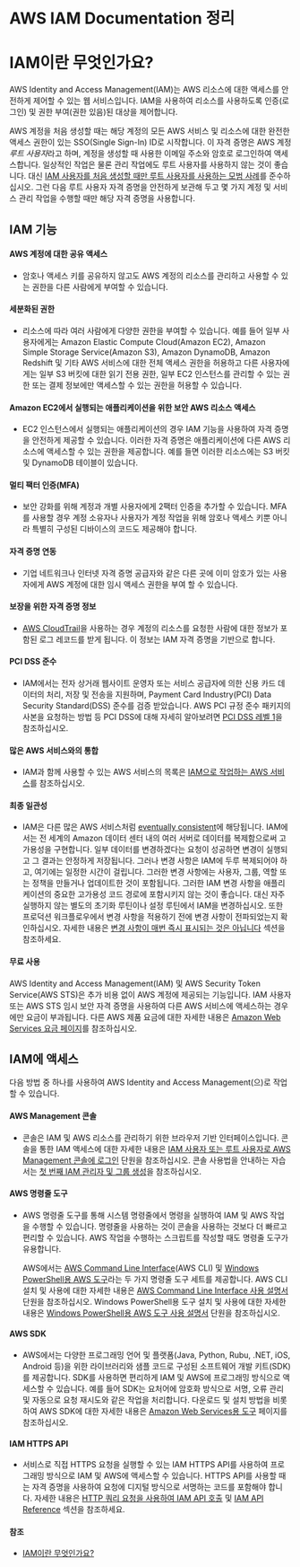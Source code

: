 # AWS IAM Documentation 정리



# IAM이란 무엇인가요?

AWS Identity and Access Management(IAM)는 AWS 리소스에 대한 액세스를 안전하게 제어할 수 있는 웹 서비스입니다. IAM을 사용하여 리소스를 사용하도록 인증(로그인) 및 권한 부여(권한 있음)된 대상을 제어합니다.



AWS 계정을 처음 생성할 때는 해당 계정의 모든 AWS 서비스 및 리소스에 대한 완전한 액세스 권한이 있는 SSO(Single Sign-In) ID로 시작합니다. 이 자격 증명은 AWS 계정 *루트 사용자*라고 하며, 계정을 생성할 때 사용한 이메일 주소와 암호로 로그인하여 액세스합니다. 일상적인 작업은 물론 관리 작업에도 루트 사용자를 사용하지 않는 것이 좋습니다. 대신 [IAM 사용자를 처음 생성할 때만 루트 사용자를 사용하는 모범 사례](https://docs.aws.amazon.com/IAM/latest/UserGuide/best-practices.html#create-iam-users)를 준수하십시오. 그런 다음 루트 사용자 자격 증명을 안전하게 보관해 두고 몇 가지 계정 및 서비스 관리 작업을 수행할 때만 해당 자격 증명을 사용합니다.



## IAM 기능

#### AWS 계정에 대한 공유 액세스

- 암호나 액세스 키를 공유하지 않고도 AWS 계정의 리소스를 관리하고 사용할 수 있는 권한을 다른 사람에게 부여할 수 있습니다.

#### 세분화된 권한

- 리소스에 따라 여러 사람에게 다양한 권한을 부여할 수 있습니다. 예를 들어 일부 사용자에게는 Amazon Elastic Compute Cloud(Amazon EC2), Amazon Simple Storage Service(Amazon S3), Amazon DynamoDB, Amazon Redshift 및 기타 AWS 서비스에 대한 전체 액세스 권한을 허용하고 다른 사용자에게는 일부 S3 버킷에 대한 읽기 전용 권한, 일부 EC2 인스턴스를 관리할 수 있는 권한 또는 결제 정보에만 액세스할 수 있는 권한을 허용할 수 있습니다.

#### Amazon EC2에서 실행되는 애플리케이션을 위한 보안 AWS 리소스 액세스

- EC2 인스턴스에서 실행되는 애플리케이션의 경우 IAM 기능을 사용하여 자격 증명을 안전하게 제공할 수 있습니다. 이러한 자격 증명은 애플리케이션에 다른 AWS 리소스에 액세스할 수 있는 권한을 제공합니다. 예를 들면 이러한 리소스에는 S3 버킷 및 DynamoDB 테이블이 있습니다.

#### 멀티 팩터 인증(MFA)

- 보안 강화를 위해 계정과 개별 사용자에게 2팩터 인증을 추가할 수 있습니다. MFA를 사용할 경우 계정 소유자나 사용자가 계정 작업을 위해 암호나 액세스 키뿐 아니라 특별히 구성된 디바이스의 코드도 제공해야 합니다.

#### 자격 증명 연동

- 기업 네트워크나 인터넷 자격 증명 공급자와 같은 다른 곳에 이미 암호가 있는 사용자에게 AWS 계정에 대한 임시 액세스 권한을 부여 할 수 있습니다.

#### 보장을 위한 자격 증명 정보

- [AWS CloudTrail](https://aws.amazon.com/cloudtrail/)을 사용하는 경우 계정의 리소스를 요청한 사람에 대한 정보가 포함된 로그 레코드를 받게 됩니다. 이 정보는 IAM 자격 증명을 기반으로 합니다.

#### PCI DSS 준수

- IAM에서는 전자 상거래 웹사이트 운영자 또는 서비스 공급자에 의한 신용 카드 데이터의 처리, 저장 및 전송을 지원하며, Payment Card Industry(PCI) Data Security Standard(DSS) 준수를 검증 받았습니다. AWS PCI 규정 준수 패키지의 사본을 요청하는 방법 등 PCI DSS에 대해 자세히 알아보려면 [PCI DSS 레벨 1](https://aws.amazon.com/compliance/pci-dss-level-1-faqs/)을 참조하십시오.

#### 많은 AWS 서비스와의 통합

- IAM과 함께 사용할 수 있는 AWS 서비스의 목록은 [IAM으로 작업하는 AWS 서비스](https://docs.aws.amazon.com/ko_kr/IAM/latest/UserGuide/reference_aws-services-that-work-with-iam.html)를 참조하십시오.

#### 최종 일관성

- IAM은 다른 많은 AWS 서비스처럼 [eventually consistent](https://wikipedia.org/wiki/Eventual_consistency)에 해당됩니다. IAM에서는 전 세계의 Amazon 데이터 센터 내의 여러 서버로 데이터를 복제함으로써 고가용성을 구현합니다. 일부 데이터를 변경하겠다는 요청이 성공하면 변경이 실행되고 그 결과는 안정하게 저장됩니다. 그러나 변경 사항은 IAM에 두루 복제되어야 하고, 여기에는 일정한 시간이 걸립니다. 그러한 변경 사항에는 사용자, 그룹, 역할 또는 정책을 만들거나 업데이트한 것이 포함됩니다. 그러한 IAM 변경 사항을 애플리케이션의 중요한 고가용성 코드 경로에 포함시키지 않는 것이 좋습니다. 대신 자주 실행하지 않는 별도의 초기화 루틴이나 설정 루틴에서 IAM을 변경하십시오. 또한 프로덕션 워크플로우에서 변경 사항을 적용하기 전에 변경 사항이 전파되었는지 확인하십시오. 자세한 내용은  [변경 사항이 매번 즉시 표시되는 것은 아닙니다](https://docs.aws.amazon.com/ko_kr/IAM/latest/UserGuide/troubleshoot_general.html#troubleshoot_general_eventual-consistency) 섹션을 참조하세요.

#### 무료 사용

AWS Identity and Access Management(IAM) 및 AWS Security Token Service(AWS STS)은 추가 비용 없이 AWS 계정에 제공되는 기능입니다. IAM 사용자 또는 AWS STS 임시 보안 자격 증명을 사용하여 다른 AWS 서비스에 액세스하는 경우에만 요금이 부과됩니다. 다른 AWS 제품 요금에 대한 자세한 내용은 [Amazon Web Services 요금 페이지](https://aws.amazon.com/pricing/)를 참조하십시오.



## IAM에 액세스

다음 방법 중 하나를 사용하여 AWS Identity and Access Management(으)로 작업할 수 있습니다.



#### AWS Management 콘솔

- 콘솔은 IAM 및 AWS 리소스를 관리하기 위한 브라우저 기반 인터페이스입니다. 콘솔을 통한 IAM 액세스에 대한 자세한 내용은 [IAM 사용자 또는 루트 사용자로 AWS Management 콘솔에 로그인](https://docs.aws.amazon.com/ko_kr/IAM/latest/UserGuide/console.html) 단원을 참조하십시오. 콘솔 사용법을 안내하는 자습서는 [첫 번째 IAM 관리자 및 그룹 생성](https://docs.aws.amazon.com/ko_kr/IAM/latest/UserGuide/getting-started_create-admin-group.html)을 참조하십시오.

#### AWS 명령줄 도구

- AWS 명령줄 도구를 통해 시스템 명령줄에서 명령을 실행하여 IAM 및 AWS 작업을 수행할 수 있습니다. 명령줄을 사용하는 것이 콘솔을 사용하는 것보다 더 빠르고 편리할 수 있습니다. AWS 작업을 수행하는 스크립트를 작성할 때도 명령줄 도구가 유용합니다.

  AWS에서는 [AWS Command Line Interface](https://aws.amazon.com/cli/)(AWS CLI) 및 [Windows PowerShell용 AWS 도구](https://aws.amazon.com/powershell/)라는 두 가지 명령줄 도구 세트를 제공합니다. AWS CLI 설치 및 사용에 대한 자세한 내용은 [AWS Command Line Interface 사용 설명서](https://docs.aws.amazon.com/cli/latest/userguide/) 단원을 참조하십시오. Windows PowerShell용 도구 설치 및 사용에 대한 자세한 내용은 [Windows PowerShell용 AWS 도구 사용 설명서](https://docs.aws.amazon.com/powershell/latest/userguide/) 단원을 참조하십시오.

#### AWS SDK

- AWS에서는 다양한 프로그래밍 언어 및 플랫폼(Java, Python, Rubu, .NET, iOS, Android 등)을 위한 라이브러리와 샘플 코드로 구성된 소프트웨어 개발 키트(SDK)를 제공합니다. SDK를 사용하면 편리하게 IAM 및 AWS에 프로그래밍 방식으로 액세스할 수 있습니다. 예를 들어 SDK는 요처어에 암호화 방식으로 서명, 오류 관리 및 자동으로 요청 재시도와 같은 작업을 처리합니다. 다운로드 및 설치 방법을 비롯하여 AWS SDK에 대한 자세한 내용은 [Amazon Web Services용 도구](https://aws.amazon.com/tools/) 페이지를 참조하십시오.

#### IAM HTTPS API

- 서비스로 직접 HTTPS 요청을 실행할 수 있는 IAM HTTPS API를 사용하여 프로그래밍 방식으로 IAM 및 AWS에 액세스할 수 있습니다. HTTPS API를 사용할 때는 자격 증명을 사용하여 요청에 디지털 방식으로 서명하는 코드를 포함해야 합니다. 자세한 내용은 [HTTP 쿼리 요청을 사용하여 IAM API 호출](https://docs.aws.amazon.com/ko_kr/IAM/latest/UserGuide/programming.html) 및 [IAM API Reference](https://docs.aws.amazon.com/IAM/latest/APIReference/) 섹션을 참조하세요.







#### 참조

- [IAM이란 무엇인가요?](https://docs.aws.amazon.com/ko_kr/IAM/latest/UserGuide/introduction.html)